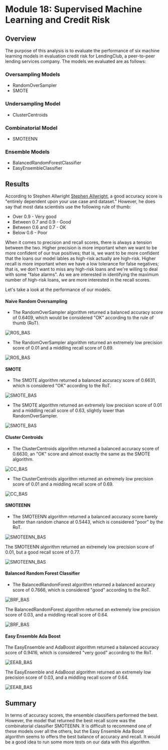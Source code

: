 # Module 18: Supervised Machine Learning and Credit Risk

## Overview

The purpose of this analysis is to evaluate the performance of six machine learning models in evaluation credit risk for LendingClub, a peer-to-peer lending services company. The models we evaluated are as follows:

### Oversampling Models
* RandomOverSampler
* SMOTE

### Undersampling Model
* ClusterCentroids

### Combinatorial Model
* SMOTEENN

### Ensemble Models
* BalancedRandomForestClassifier
* EasyEnsembleClassifier



## Results

According to Stephen Allwright [Stephen Allwright](https://stephenallwright.com/balanced-accuracy/), a good accuracy score is "entirely dependent upon your use case and dataset." However, he does say that most data scientists use the following rule of thumb:

* Over 0.9 - Very good
* Between 0.7 and 0.9 - Good
* Between 0.6 and 0.7 - OK
* Below 0.6 - Poor

When it comes to precision and recall scores, there is always a tension between the two. Higher precision is more important when we want to be more confident of our true positives; that is, we want to be more confident that the loans our model lables as high-risk actually are high-risk. Higher recall is more important when we have a low tolerance for false negatives; that is, we don't want to miss any high-risk loans and we're willing to deal with some "false alarms". As we are interested in identifying the maximum number of high-risk loans, we are more interested in the recall scores.

Let's take a look at the performance of our models.


#### Naive Random Oversampling

* The RandomOverSampler algorithm returned a balanced accuracy score of 0.6409, which would be considered "OK" according to the rule of thumb (RoT).

![ROS_BAS](challenge/resources/ROS_BAS.png)

* The RandomOverSampler algorithm returned an extremely low precision score of 0.01 and a middling recall score of 0.69.

![ROS_BAS](challenge/resources/ROS_ICR.png)

#### SMOTE

* The SMOTE algorithm returned a balanced accuracy score of 0.6631, which is considered "OK" according to the RoT.

![SMOTE_BAS](challenge/resources/SMOTE_BAS.png)

* The SMOTE algorithm returned an extremely low precision score of 0.01 and a middling recall score of 0.63, slightly lower than RandomOverSampler.

![SMOTE_BAS](challenge/resources/SMOTE_ICR.png)

#### Cluster Centroids

* The ClusterCentroids algorithm returned a balanced accuracy score of 0.6630, an "OK" score and almost exactly the same as the SMOTE algorithm.

![CC_BAS](challenge/resources/CC_BAS.png)

* The ClusterCentroids algorithm returned an extremely low precision score of 0.01 and a middling recall score of 0.69.

![CC_BAS](challenge/resources/CC_ICR.png)

#### SMOTEENN

* The SMOTEENN algorithm returned a balanced accuracy score barely better than random chance at 0.5443, which is considered "poor" by the RoT.

![SMOTEENN_BAS](challenge/resources/SMOTEENN_BAS.png)

The SMOTEENN algorithm returned an extremely low precision score of 0.01, but a good recall score of 0.77.

![SMOTEENN_BAS](challenge/resources/SMOTEENN_ICR.png)

#### Balanced Random Forest Classifier

* The BalancedRandomForest algorithm returned a balanced accuracy score of 0.7666, which is considered "good" according to the RoT.

![BRF_BAS](challenge/resources/BRF_BAS.png)

The BalancedRandomForest algorithm returned an extremely low precision score of 0.03, and a middling recall score of 0.64.

![BRF_BAS](challenge/resources/BRF_ICR.png)

#### Easy Ensemble Ada Boost

The EasyEnsemble and AdaBoost algorithm returned a balanced accuracy score of 0.9416, which is considered "very good" according to the RoT.

![EEAB_BAS](challenge/resources/EEAB_BAS.png)

The EasyEnsemble and AdaBoost algorithm returned an extremely low precision score of 0.03, and a middling recall score of 0.64.

![EEAB_BAS](challenge/resources/EEAB_ICR.png)



## Summary

In terms of accuracy scores, the ensemble classifiers performed the best. However, the model that returned the best recall score was the combinatorial classifier SMOTEENN. It is difficult to recommend one of these models over all the others, but the Easy Ensemble Ada Boost algorithm seems to offers the best balance of accuracy and recall. It would be a good idea to run some more tests on our data with this algorithm. 